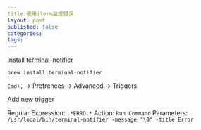 ```yaml
---
title:使用iterm监控错误
layout: post
published: false
categories: 
tags: 
---
```


Install terminal-notifier

`brew install terminal-notifier`

`Cmd+,` -> Prefrences -> Advanced -> Triggers

Add new trigger

Regular Expression: `.*ERRO.*`
Action: `Run Command`
Parameters: `/usr/local/bin/terminal-notifier -message "\0" -title Error`
